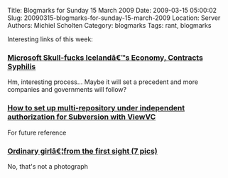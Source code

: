 Title: Blogmarks for Sunday 15 March 2009
Date: 2009-03-15 05:00:02
Slug: 20090315-blogmarks-for-sunday-15-march-2009
Location: Server
Authors: Michiel Scholten
Category: blogmarks
Tags: rant, blogmarks

<p>Interesting links of this week:</p>
<h3><a href="http://smari.yaxic.org/blag/2009/03/06/microsoft-skull-fucks-icelands-economy-contracts-syphilis/">Microsoft Skull-fucks Icelandâ€™s Economy, Contracts Syphilis</a></h3>
<p>Hm, interesting process... Maybe it will set a precedent and more companies and governments will follow?</p>
<h3><a href="http://micro.stanford.edu/wiki/How_to_set_up_multi-repository_under_independent_authorization_for_Subversion_+_ViewVC">How to set up multi-repository under independent authorization for Subversion with ViewVC</a></h3>
<p>For future reference</p>
<h3><a href="http://dilidoo.com/2009/02/27/ordinary_girlfrom_the_first_sight_7_pics.html">Ordinary girlâ€¦from the first sight (7 pics)</a></h3>
<p>No, that's not a photograph</p>
